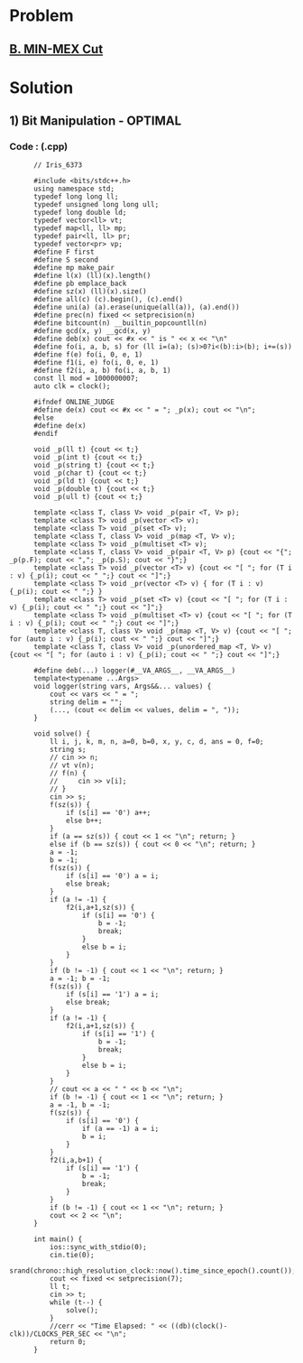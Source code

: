 # Problem

## [B. MIN-MEX Cut](https://codeforces.com/problemset/problem/1566/B)

 
# Solution 

## 1) Bit Manipulation - OPTIMAL

       
      
      
   ### Code : (.cpp)
    
          // Iris_6373

          #include <bits/stdc++.h>
          using namespace std;
          typedef long long ll;
          typedef unsigned long long ull;
          typedef long double ld;
          typedef vector<ll> vt;
          typedef map<ll, ll> mp;
          typedef pair<ll, ll> pr;
          typedef vector<pr> vp;
          #define F first
          #define S second
          #define mp make_pair
          #define l(x) (ll)(x).length()
          #define pb emplace_back
          #define sz(x) (ll)(x).size()
          #define all(c) (c).begin(), (c).end()
          #define uni(a) (a).erase(unique(all(a)), (a).end())
          #define prec(n) fixed << setprecision(n)
          #define bitcount(n) __builtin_popcountll(n)
          #define gcd(x, y) __gcd(x, y)
          #define deb(x) cout << #x << " is " << x << "\n"
          #define fo(i, a, b, s) for (ll i=(a); (s)>0?i<(b):i>(b); i+=(s))
          #define f(e) fo(i, 0, e, 1)
          #define f1(i, e) fo(i, 0, e, 1)
          #define f2(i, a, b) fo(i, a, b, 1)
          const ll mod = 1000000007;
          auto clk = clock();

          #ifndef ONLINE_JUDGE
          #define de(x) cout << #x << " = "; _p(x); cout << "\n";
          #else
          #define de(x)
          #endif

          void _p(ll t) {cout << t;}
          void _p(int t) {cout << t;}
          void _p(string t) {cout << t;}
          void _p(char t) {cout << t;}
          void _p(ld t) {cout << t;}
          void _p(double t) {cout << t;}
          void _p(ull t) {cout << t;}

          template <class T, class V> void _p(pair <T, V> p);
          template <class T> void _p(vector <T> v);
          template <class T> void _p(set <T> v);
          template <class T, class V> void _p(map <T, V> v);
          template <class T> void _p(multiset <T> v);
          template <class T, class V> void _p(pair <T, V> p) {cout << "{"; _p(p.F); cout << ","; _p(p.S); cout << "}";}
          template <class T> void _p(vector <T> v) {cout << "[ "; for (T i : v) {_p(i); cout << " ";} cout << "]";}
          template <class T> void _pr(vector <T> v) { for (T i : v) {_p(i); cout << " ";} }
          template <class T> void _p(set <T> v) {cout << "[ "; for (T i : v) {_p(i); cout << " ";} cout << "]";}
          template <class T> void _p(multiset <T> v) {cout << "[ "; for (T i : v) {_p(i); cout << " ";} cout << "]";}
          template <class T, class V> void _p(map <T, V> v) {cout << "[ "; for (auto i : v) {_p(i); cout << " ";} cout << "]";}
          template <class T, class V> void _p(unordered_map <T, V> v) {cout << "[ "; for (auto i : v) {_p(i); cout << " ";} cout << "]";}

          #define deb(...) logger(#__VA_ARGS__, __VA_ARGS__)
          template<typename ...Args>
          void logger(string vars, Args&&... values) {
              cout << vars << " = ";
              string delim = "";
              (..., (cout << delim << values, delim = ", "));
          }

          void solve() {  
              ll i, j, k, m, n, a=0, b=0, x, y, c, d, ans = 0, f=0;
              string s;
              // cin >> n;
              // vt v(n);
              // f(n) {
              //     cin >> v[i];
              // }
              cin >> s;
              f(sz(s)) {
                  if (s[i] == '0') a++;
                  else b++;
              }
              if (a == sz(s)) { cout << 1 << "\n"; return; }
              else if (b == sz(s)) { cout << 0 << "\n"; return; }
              a = -1;
              b = -1;
              f(sz(s)) {
                  if (s[i] == '0') a = i;
                  else break;
              }
              if (a != -1) {
                  f2(i,a+1,sz(s)) {
                      if (s[i] == '0') {
                          b = -1;
                          break;
                      }
                      else b = i;
                  }    
              }
              if (b != -1) { cout << 1 << "\n"; return; }
              a = -1; b = -1;
              f(sz(s)) {
                  if (s[i] == '1') a = i;
                  else break;
              }
              if (a != -1) {
                  f2(i,a+1,sz(s)) {
                      if (s[i] == '1') {
                          b = -1;
                          break;
                      }
                      else b = i;
                  }    
              }
              // cout << a << " " << b << "\n";
              if (b != -1) { cout << 1 << "\n"; return; }
              a = -1, b = -1;
              f(sz(s)) {
                  if (s[i] == '0') {
                      if (a == -1) a = i;
                      b = i;
                  }
              }
              f2(i,a,b+1) {
                  if (s[i] == '1') {
                      b = -1;
                      break;
                  }
              }
              if (b != -1) { cout << 1 << "\n"; return; }
              cout << 2 << "\n";
          }

          int main() {
              ios::sync_with_stdio(0);
              cin.tie(0);
              srand(chrono::high_resolution_clock::now().time_since_epoch().count());
              cout << fixed << setprecision(7);
              ll t;
              cin >> t;
              while (t--) {
                  solve();
              }
              //cerr << "Time Elapsed: " << ((db)(clock()-clk))/CLOCKS_PER_SEC << "\n";
              return 0;
          }   


